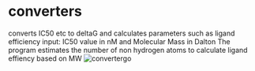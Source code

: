 # converters
converts IC50 etc to deltaG and calculates parameters such as  ligand efficiency
input: IC50 value in nM and Molecular Mass in Dalton
The program estimates the number of non hydrogen atoms to calculate ligand effiency based on MW
![convertergo](https://github.com/user-attachments/assets/a0b344ee-42c5-454d-bcde-bbf4d578731c)
